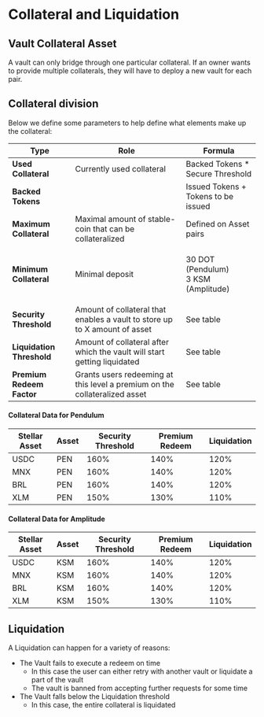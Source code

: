 # Collateral and Liquidation

## Vault Collateral Asset

A vault can only bridge through one particular collateral. If an owner wants to provide multiple collaterals, they will have to deploy a new vault for each pair.

## Collateral division

Below we define some parameters to help define what elements make up the collateral:

| Type                      | Role                                                                       | Formula                                       |
| ------------------------- | -------------------------------------------------------------------------- | --------------------------------------------- |
| **Used Collateral**       | Currently used collateral                                                  | Backed Tokens \* Secure Threshold             |
| **Backed Tokens**         |                                                                            | Issued Tokens + Tokens to be issued           |
| **Maximum Collateral**    | Maximal amount of stable-coin that can be collateralized                   | Defined on Asset pairs                        |
| **Minimum Collateral**    | Minimal deposit                                                            | <p>30 DOT (Pendulum)<br>3 KSM (Amplitude)</p> |
| **Security Threshold**    | Amount of collateral that enables a vault to store up to X amount of asset | See table                                     |
| **Liquidation Threshold** | Amount of collateral after which the vault will start getting liquidated   | See table                                     |
| **Premium Redeem Factor** | Grants users redeeming at this level a premium on the collateralized asset | See table                                     |

#### Collateral Data for Pendulum

| Stellar Asset | Asset | Security Threshold | Premium Redeem | Liquidation |
| ------------- | ----- | ------------------ | -------------- | ----------- |
| USDC          | PEN   | 160%               | 140%           | 120%        |
| MNX           | PEN   | 160%               | 140%           | 120%        |
| BRL           | PEN   | 160%               | 140%           | 120%        |
| XLM           | PEN   | 150%               | 130%           | 110%        |

#### Collateral Data for Amplitude

| Stellar Asset | Asset | Security Threshold | Premium Redeem | Liquidation |
| ------------- | ----- | ------------------ | -------------- | ----------- |
| USDC          | KSM   | 160%               | 140%           | 120%        |
| MNX           | KSM   | 160%               | 140%           | 120%        |
| BRL           | KSM   | 160%               | 140%           | 120%        |
| XLM           | KSM   | 150%               | 130%           | 110%        |

## Liquidation

A Liquidation can happen for a variety of reasons:&#x20;

* The Vault fails to execute a redeem on time
  * In this case the user can either retry with another vault or liquidate a part of the vault
  * The vault is banned from accepting further requests for some time
* The Vault falls below the Liquidation threshold
  * In this case, the entire collateral is liquidated





